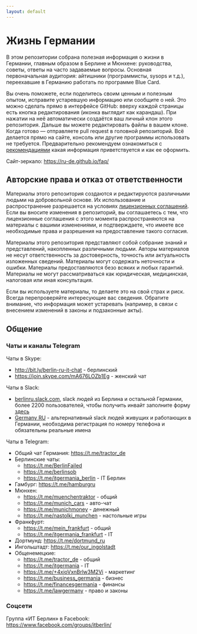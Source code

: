 ```yaml
---
layout: default
---
```


# Жизнь Германии

В этом репозитории собрана полезная информация о жизни в Германии, главным образом в Берлине и Мюнхене: руководства, советы, ответы на часто задаваемые вопросы. Основная первоначальная аудитория: айтишники (программисты, sysops и т.д.), переехавшие в Германию работать по программе Blue Card.

Вы очень поможете, если поделитесь своим ценным и полезным опытом, исправите устаревшую информацию или сообщите о ней. Это можно сделать прямо в интерфейсе GitHub: вверху каждой страницы есть кнопка редактирования (иконка выглядит как карандаш). При нажатии на неё автоматически создаётся ваш личный клон этого репозитория. Дальше вы можете редактировать файлы в вашем клоне. Когда готово — отправляете pull request в головной репозиторий. Всё делается прямо на сайте, консоль или другие программы использовать не требуется. Предварительно рекомендуем ознакомиться с [рекомендациями](CONTRIBUTING.md) какая информация приветствуется и как ее оформить.

Сайт-зеркало: <https://ru-de.github.io/faq/>

## Авторские права и отказ от ответственности

Материалы этого репозитория создаются и редактируются различными людьми на добровольной основе. Их использование и распространение разрешается на условиях [лицензионных соглашений](LICENSE). Если вы вносите изменения в репозиторий, вы соглашаетесь с тем, что лицензионные соглашения с этого момента распространяются на материалы с вашими изменениями, и подтверждаете, что имеете все необходимые права и разрешения на предоставление такого согласия.

Материалы этого репозитория представляют собой собрание знаний и представлений, накопленных различными людьми. Авторы материалов не несут ответственность за достоверность, точность или актуальность изложенных сведений. Материалы могут содержать неточности и ошибки. Материалы предоставляются безо всяких и любых гарантий. Материалы не могут рассматриваться как юридическая, медицинская, налоговая или иная консультация.

Если вы используете материалы, то делаете это на свой страх и риск. Всегда перепроверяйте интересующие вас сведения. Обратите внимание, что информация может устаревать (например, в связи с внесением изменений в законы и подзаконные акты).

## Общение

### Чаты и каналы Telegram

Чаты в Skype:
- <http://bit.ly/berlin-ru-it-chat> - берлинский
- <https://join.skype.com/mA676LOZb1Eg> - женский чат

Чаты в Slack:

- [berlinru.slack.com](https://berlinru.slack.com), slack людей из Берлина и остальной Германии, более 2200 пользователей, чтобы получить инвайт заполните форму [здесь](https://berlinru.herokuapp.com/)
- [Germany RU](https://germany-ru.herokuapp.com/) - альтернативный slack людей живущих и работающих в Германии, необходима регистрация по номеру телефона и обязательны реальные имена

Чаты в Telegram:

- Общий чат Германия: <https://t.me/tractor_de>
- Берлинские чаты:
  - <https://t.me/BerlinFailed>
  - <https://t.me/berlinsob>
  - <https://t.me/itgermania_berlin> - IT Берлин
- Гамбург: <https://t.me/hamburgru>
- Мюнхен:
  - <https://t.me/muenchentraktor> - общий
  - <https://t.me/munich_cars> - авто-чат
  - <https://t.me/munichmoney> - денежный
  - <https://t.me/nastolki_munchen> - настольные игры
- Франкфурт:
  - <https://t.me/mein_frankfurt> - общий
  - <https://t.me/itgermania_frankfurt> - IT
- Дортмунд: <https://t.me/dortmund_ru>
- Ингольштадт: <https://t.me/our_ingolstadt>
- Общенемецкие:
  - <https://t.me/tractor_de> - общий
  - <https://t.me/itgermania> - IT
  - <https://t.me/+4xioVxnBrlw3M2Vi> - маркетинг
  - <https://t.me/business_germania> - бизнес
  - <https://t.me/financesgermania> - финансы
  - <https://t.me/lawgermany> - право и законы

### Соцсети

Группа «ИТ Берлин» в Facebook: <https://www.facebook.com/groups/itberlin/>
